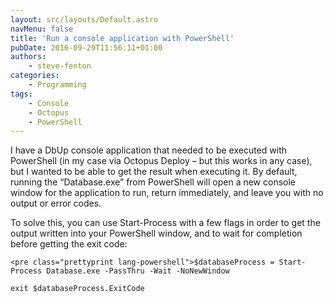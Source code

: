 ```yaml
---
layout: src/layouts/Default.astro
navMenu: false
title: 'Run a console application with PowerShell'
pubDate: 2016-09-29T11:56:11+01:00
authors:
    - steve-fenton
categories:
    - Programming
tags:
    - Console
    - Octopus
    - PowerShell
---
```


I have a DbUp console application that needed to be executed with PowerShell (in my case via Octopus Deploy – but this works in any case), but I wanted to be able to get the result when executing it. By default, running the “Database.exe” from PowerShell will open a new console window for the application to run, return immediately, and leave you with no output or error codes.

To solve this, you can use Start-Process with a few flags in order to get the output written into your PowerShell window, and to wait for completion before getting the exit code:

```
<pre class="prettyprint lang-powershell">$databaseProcess = Start-Process Database.exe -PassThru -Wait -NoNewWindow

exit $databaseProcess.ExitCode
```